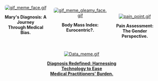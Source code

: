 
<div style="display: flex; justify-content: space-between; align-items: center; padding: 0 0px; flex-direction: column; flex-wrap: wrap;">
        <div style="display: flex; justify-content: space-between; align-items: center; flex-direction: row; flex-wrap: wrap; width: 100%;">
        <div style="flex: 1; margin-right: 10px; margin-bottom: 20px; text-align: center;">
            <a href="blog_post_one">
                <img alt="gif_meme_face.gif" src="https://github.com/23W-GBAC/Azukaego_blog/blob/main/blog_gif/gif_meme_face.gif?raw=true" style="max-width: 100%; border-radius: 5px; height: auto;" />
            </a>
            <p><strong>Mary's Diagnosis: A Journey <br>Through Medical Bias.</strong></p>
        </div>
        <div style="flex: 1; margin-right: 10px; margin-left: 10px; margin-bottom: 20px; text-align: center;">
            <a href="blog_post_two">
                <img alt="gif_meme_gleamy_face.gif" src="https://github.com/23W-GBAC/Azukaego_blog/blob/main/blog_gif/gif_meme_gleamy_face.gif?raw=true" style="max-width: 100%; border-radius: 5px; height: auto;" />
            </a>
            <p><strong>Body Mass Index: Eurocentric?.</strong></p>
        </div>
         <div style="flex: 1; margin-left: 10px; margin-top: 20px; text-align: center;">
            <a href="blog_post_three">
                <img alt="pain_point.gif" src="https://github.com/23W-GBAC/Azukaego_blog/blob/main/blog_gif/pain_point.gif?raw=true" />
            </a>
            <p><strong>Pain Assessment: The Gender <br>Perspective.</strong></p>
        </div>
              <div style="flex: 1; margin-left: 10px; margin-top: 20px; text-align: center;">
            <a href="blog_post_four">
                    <img alt="Data_meme.gif" src="https://github.com/23W-GBAC/Azukaego_blog/blob/main/blog_gif/Data_meme.gif?raw=true" /a>
            <p><strong>Diagnosis Redefined: Harnessing <br>Technology to Ease <br>Medical Practitioners' Burden.</strong></p>
        </div>  
    </div>
</div>

